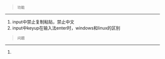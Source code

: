 >     功能

----

1. input中禁止复制粘贴，禁止中文
2. input中keyup在输入法enter时，windows和linux的区别

>     问题
 
 ---
 
1. 